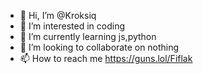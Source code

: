 - 👋 Hi, I’m @Kroksiq
- 👀 I’m interested in coding
- 🌱 I’m currently learning js,python
- 💞️ I’m looking to collaborate on nothing
- 📫 How to reach me https://guns.lol/Fiflak

